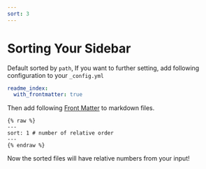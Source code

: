 ```yaml
---
sort: 3
---
```


# Sorting Your Sidebar

Default sorted by `path`, If you want to further setting, add following configuration to your `_config.yml`

```yml
readme_index:
  with_frontmatter: true
```

Then add following [Front Matter](https://jekyllrb.com/docs/front-matter/) to markdown files.

    {% raw %}
    ---
    sort: 1 # number of relative order
    ---
    {% endraw %}

Now the sorted files will have relative numbers from your input!
